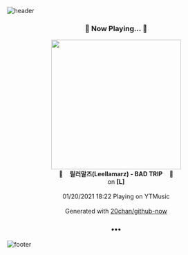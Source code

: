 ![header](https://capsule-render.vercel.app/api?type=wave&height=170&section=header&text=Hi.%20I'm%20SHIFT&fontColor=090707&fontAlignX=45&fontAlignY=65&fontSize=100)

<h3 align="center">🎵 Now Playing... 🎵</h3>
<p align="center">
  <a href="https://music.youtube.com/channel/UCoV8L_tyJqZoRh51f-2ylhQ">
    <img width="300" src="https://lh3.googleusercontent.com/LEyCLgAsFx99t1DUrmHT5z7A45iqa8x4xff2pCEzdnfNW1n8BkQYgx1GHDp_B4AZSTyxRdr7fMjKPsQ">
  </a>
  <br>
  🎵&nbsp&nbsp&nbsp <b>릴러말즈(Leellamarz) - BAD TRIP</b> &nbsp&nbsp&nbsp🎵
  <br>
  on <b>[L]</b>
  
  <br />
  <br />
  01/20/2021 18:22 Playing on YTMusic
  <br />
  <br />
  Generated with <a href="https://github.com/20chan/github-now">20chan/github-now</a>
</p>

<h3 align="center">•••</h3>

![footer](https://capsule-render.vercel.app/api?type=wave&height=150&section=footer)
